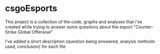 # csgoEsports

This project is a collection of the code, graphs and analyses that i've created while trying to answer some questions about the esport "Counter-Strike Global Offensive"

I've added a short description (question being answered, analysis methods used, conclusion) for each file
